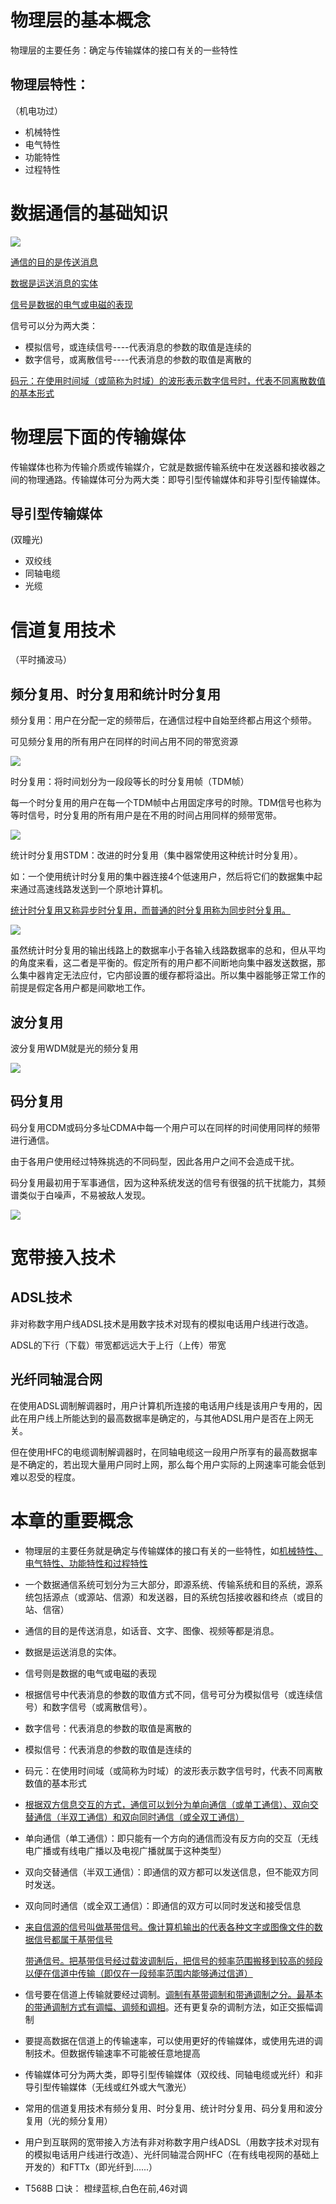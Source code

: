 # 物理层的基本概念

物理层的主要任务：确定与传输媒体的接口有关的一些特性

## 物理层特性：

（机电功过）

* 机械特性
* 电气特性
* 功能特性
* 过程特性



# 数据通信的基础知识

![](D:\Work\TyporaNotes\note\计算机网络\pict\数据通信系统.png)

<u>通信的目的是传送消息</u>

<u>数据是运送消息的实体</u>

<u>信号是数据的电气或电磁的表现</u>

信号可以分为两大类：

* 模拟信号，或连续信号----代表消息的参数的取值是连续的
* 数字信号，或离散信号----代表消息的参数的取值是离散的

<u>码元：在使用时间域（或简称为时域）的波形表示数字信号时，代表不同离散数值的基本形式</u>



# 物理层下面的传输媒体

传输媒体也称为传输介质或传输媒介，它就是数据传输系统中在发送器和接收器之间的物理通路。传输媒体可分为两大类：即导引型传输媒体和非导引型传输媒体。

## 导引型传输媒体

(双瞳光)

* 双绞线
* 同轴电缆
* 光缆



# 信道复用技术

（平时捅波马）

## 频分复用、时分复用和统计时分复用

频分复用：用户在分配一定的频带后，在通信过程中自始至终都占用这个频带。

可见频分复用的所有用户在同样的时间占用不同的带宽资源

![](D:\Work\TyporaNotes\note\计算机网络\pict\频分复用.png)

时分复用：将时间划分为一段段等长的时分复用帧（TDM帧）

每一个时分复用的用户在每一个TDM帧中占用固定序号的时隙。TDM信号也称为等时信号，时分复用的所有用户是在不用的时间占用同样的频带宽带。

![](D:\Work\TyporaNotes\note\计算机网络\pict\时分复用.png)

统计时分复用STDM：改进的时分复用（集中器常使用这种统计时分复用）。

如：一个使用统计时分复用的集中器连接4个低速用户，然后将它们的数据集中起来通过高速线路发送到一个原地计算机。

<u>统计时分复用又称异步时分复用，而普通的时分复用称为同步时分复用。</u>

![](D:\Work\TyporaNotes\note\计算机网络\pict\统计时分复用.png)

虽然统计时分复用的输出线路上的数据率小于各输入线路数据率的总和，但从平均的角度来看，这二者是平衡的。假定所有的用户都不间断地向集中器发送数据，那么集中器肯定无法应付，它内部设置的缓存都将溢出。所以集中器能够正常工作的前提是假定各用户都是间歇地工作。

## 波分复用

波分复用WDM就是光的频分复用

![](D:\Work\TyporaNotes\note\计算机网络\pict\波分复用.png)

## 码分复用

码分复用CDM或码分多址CDMA中每一个用户可以在同样的时间使用同样的频带进行通信。

由于各用户使用经过特殊挑选的不同码型，因此各用户之间不会造成干扰。

码分复用最初用于军事通信，因为这种系统发送的信号有很强的抗干扰能力，其频谱类似于白噪声，不易被敌人发现。

![](D:\Work\TyporaNotes\note\计算机网络\pict\码分复用.png)

# 宽带接入技术

## ADSL技术

非对称数字用户线ADSL技术是用数字技术对现有的模拟电话用户线进行改造。

ADSL的下行（下载）带宽都远远大于上行（上传）带宽

## 光纤同轴混合网

在使用ADSL调制解调器时，用户计算机所连接的电话用户线是该用户专用的，因此在用户线上所能达到的最高数据率是确定的，与其他ADSL用户是否在上网无关。

但在使用HFC的电缆调制解调器时，在同轴电缆这一段用户所享有的最高数据率是不确定的，若出现大量用户同时上网，那么每个用户实际的上网速率可能会低到难以忍受的程度。



# 本章的重要概念

* 物理层的主要任务就是确定与传输媒体的接口有关的一些特性，如<u>机械特性、电气特性、功能特性和过程特性</u>

* 一个数据通信系统可划分为三大部分，即源系统、传输系统和目的系统，源系统包括源点（或源站、信源）和发送器，目的系统包括接收器和终点（或目的站、信宿）

* 通信的目的是传送消息，如话音、文字、图像、视频等都是消息。

* 数据是运送消息的实体。

* 信号则是数据的电气或电磁的表现

* 根据信号中代表消息的参数的取值方式不同，信号可分为模拟信号（或连续信号）和数字信号（或离散信号）。

* 数字信号：代表消息的参数的取值是离散的

* 模拟信号：代表消息的参数的取值是连续的

* 码元：在使用时间域（或简称为时域）的波形表示数字信号时，代表不同离散数值的基本形式

* <u>根据双方信息交互的方式，通信可以划分为单向通信（或单工通信）、双向交替通信（半双工通信）和双向同时通信（或全双工通信）</u>

* 单向通信（单工通信）：即只能有一个方向的通信而没有反方向的交互（无线电广播或有线电广播以及电视广播就属于这种类型）

* 双向交替通信（半双工通信）：即通信的双方都可以发送信息，但不能双方同时发送。

* 双向同时通信（或全双工通信）：即通信的双方可以同时发送和接受信息

* <u>来自信源的信号叫做基带信号。像计算机输出的代表各种文字或图像文件的数据信号都属于基带信号</u>

  <u>带通信号。把基带信号经过载波调制后，把信号的频率范围搬移到较高的频段以便在信道中传输（即仅在一段频率范围内能够通过信道）</u>

* 信号要在信道上传输就要经过调制。<u>调制有基带调制和带通调制之分。最基本的带通调制方式有调幅、调频和调相</u>。还有更复杂的调制方法，如正交振幅调制

* 要提高数据在信道上的传输速率，可以使用更好的传输媒体，或使用先进的调制技术。但数据传输速率不可能被任意地提高

* 传输媒体可分为两大类，即导引型传输媒体（双绞线、同轴电缆或光纤）和非导引型传输媒体（无线或红外或大气激光）

* 常用的信道复用技术有频分复用、时分复用、统计时分复用、码分复用和波分复用（光的频分复用）

* 用户到互联网的宽带接入方法有非对称数字用户线ADSL（用数字技术对现有的模拟电话用户线进行改造）、光纤同轴混合网HFC（在有线电视网的基础上开发的）和FTTx（即光纤到......）

* T568B 口诀：
  橙绿蓝棕,白色在前,46对调